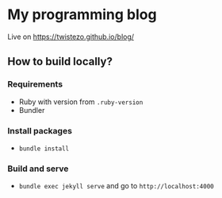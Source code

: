 # My programming blog

Live on https://twistezo.github.io/blog/

## How to build locally?

### Requirements

- Ruby with version from `.ruby-version`
- Bundler

### Install packages

- `bundle install`

### Build and serve

- `bundle exec jekyll serve` and go to `http://localhost:4000`
